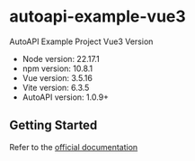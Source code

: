 # autoapi-example-vue3

AutoAPI Example Project Vue3 Version

- Node version: 22.17.1
- npm version: 10.8.1
- Vue version: 3.5.16
- Vite version: 6.3.5
- AutoAPI version: 1.0.9+

## Getting Started

Refer to the [official documentation](https://www.apisorcery.com/)

